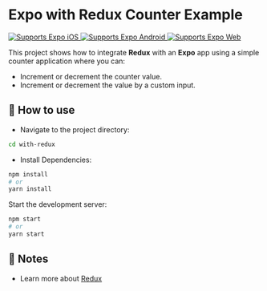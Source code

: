 # Expo with Redux Counter Example

<p>
  <!-- iOS -->
  <a href="https://itunes.apple.com/app/apple-store/id982107779">
    <img alt="Supports Expo iOS" longdesc="Supports Expo iOS" src="https://img.shields.io/badge/iOS-4630EB.svg?style=flat-square&logo=APPLE&labelColor=999999&logoColor=fff" />
  </a>
  <!-- Android -->
  <a href="https://play.google.com/store/apps/details?id=host.exp.exponent&referrer=blankexample">
    <img alt="Supports Expo Android" longdesc="Supports Expo Android" src="https://img.shields.io/badge/Android-4630EB.svg?style=flat-square&logo=ANDROID&labelColor=A4C639&logoColor=fff" />
  </a>
  <!-- Web -->
  <a href="https://docs.expo.dev/workflow/web/">
    <img alt="Supports Expo Web" longdesc="Supports Expo Web" src="https://img.shields.io/badge/web-4630EB.svg?style=flat-square&logo=GOOGLE-CHROME&labelColor=4285F4&logoColor=fff" />
  </a>
</p>

This project shows how to integrate **Redux** with an **Expo** app using a simple counter application where you can:

- Increment or decrement the counter value.
- Increment or decrement the value by a custom input.

## 🚀 How to use

- Navigate to the project directory:

```bash
cd with-redux
```

- Install Dependencies:

```bash
npm install
# or
yarn install
```

Start the development server:

```bash
npm start
# or
yarn start
```

## 📝 Notes

- Learn more about [Redux](https://redux.js.org/)
